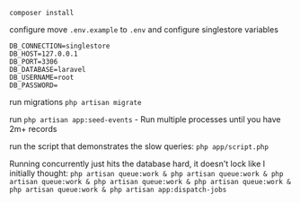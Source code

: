 `composer install`


configure move `.env.example` to `.env` and configure singlestore variables

```dotenv
DB_CONNECTION=singlestore
DB_HOST=127.0.0.1
DB_PORT=3306
DB_DATABASE=laravel
DB_USERNAME=root
DB_PASSWORD=
```

run migrations `php artisan migrate`

run `php artisan app:seed-events` - Run multiple processes until you have 2m+ records

run the script that demonstrates the slow queries:
`php app/script.php`




Running concurrently just hits the database hard, it doesn't lock like I initially thought:
`php artisan queue:work & php artisan queue:work & php artisan queue:work & php artisan queue:work & php artisan queue:work & php artisan queue:work & php artisan app:dispatch-jobs`

